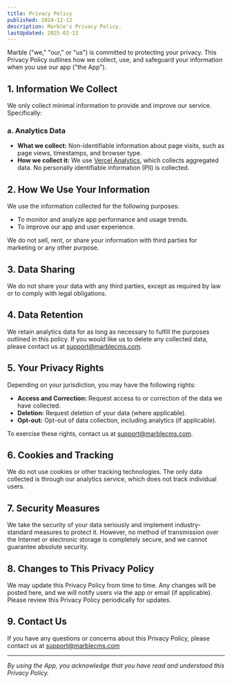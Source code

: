 ```yaml
---
title: Privacy Policy
published: 2024-12-12
description: Marble's Privacy Policy.
lastUpdated: 2025-02-13
---
```


Marble ("we," "our," or "us") is committed to protecting your privacy. This Privacy Policy outlines how we collect, use, and safeguard your information when you use our app ("the App").

## 1. Information We Collect

We only collect minimal information to provide and improve our service. Specifically:

### a. Analytics Data

- **What we collect:** Non-identifiable information about page visits, such as page views, timestamps, and browser type.
- **How we collect it:** We use [Vercel Analytics](https://vercel.com), which collects aggregated data. No personally identifiable information (PII) is collected.

## 2. How We Use Your Information

We use the information collected for the following purposes:

- To monitor and analyze app performance and usage trends.
- To improve our app and user experience.

We do not sell, rent, or share your information with third parties for marketing or any other purpose.

## 3. Data Sharing

We do not share your data with any third parties, except as required by law or to comply with legal obligations.

## 4. Data Retention

We retain analytics data for as long as necessary to fulfill the purposes outlined in this policy. If you would like us to delete any collected data, please contact us at [support@marblecms.com](mailto:support@marblecms.com).

## 5. Your Privacy Rights

Depending on your jurisdiction, you may have the following rights:

- **Access and Correction:** Request access to or correction of the data we have collected.
- **Deletion:** Request deletion of your data (where applicable).
- **Opt-out:** Opt-out of data collection, including analytics (if applicable).

To exercise these rights, contact us at [support@marblecms.com](mailto:support@marblecms.com).

## 6. Cookies and Tracking

We do not use cookies or other tracking technologies. The only data collected is through our analytics service, which does not track individual users.

## 7. Security Measures

We take the security of your data seriously and implement industry-standard measures to protect it. However, no method of transmission over the Internet or electronic storage is completely secure, and we cannot guarantee absolute security.

## 8. Changes to This Privacy Policy

We may update this Privacy Policy from time to time. Any changes will be posted here, and we will notify users via the app or email (if applicable). Please review this Privacy Policy periodically for updates.

## 9. Contact Us

If you have any questions or concerns about this Privacy Policy, please contact us at [support@marblecms.com](mailto:support@marblecms.com)

---
*By using the App, you acknowledge that you have read and understood this Privacy Policy.*
